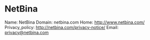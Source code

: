 
# NetBina

Name: NetBina
Domain: netbina.com
Home: http://www.netbina.com/
Privacy_policy: http://netbina.com/privacy-notice/
Email: privacy@netbina.com
